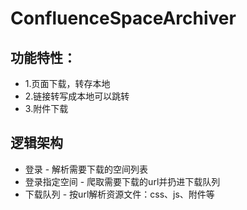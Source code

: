 # ConfluenceSpaceArchiver

## 功能特性：

* 1.页面下载，转存本地
* 2.链接转写成本地可以跳转
* 3.附件下载

## 逻辑架构

* 登录 - 解析需要下载的空间列表
* 登录指定空间 - 爬取需要下载的url并扔进下载队列
* 下载队列 - 按url解析资源文件：css、js、附件等

